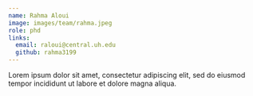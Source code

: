 ```yaml
---
name: Rahma Aloui
image: images/team/rahma.jpeg
role: phd
links:
  email: raloui@central.uh.edu
  github: rahma3199 
---
```


Lorem ipsum dolor sit amet, consectetur adipiscing elit, sed do eiusmod tempor incididunt ut labore et dolore magna aliqua.
